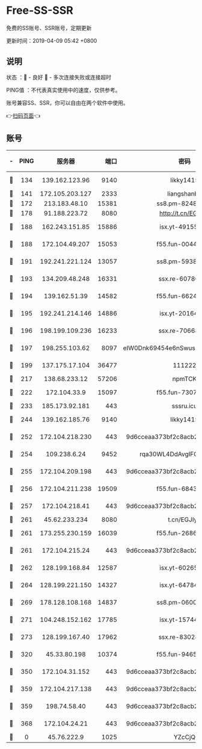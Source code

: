# Free-SS-SSR

免费的SS账号、SSR账号，定期更新

更新时间：2019-04-09 05:42 +0800

## 说明

状态     ：🙂 - 良好 🙁 - 多次连接失败或连接超时

PING值   ：不代表真实使用中的速度，仅供参考。

账号兼容SS、SSR，你可以自由在两个软件中使用。

👉[扫码页面](https://liesauer.github.io/Free-SS-SSR/)👈

## 账号

|-|PING|服务器|端口|密码|加密方式|区域|
|:----:|:----:|:-----:|-----:|:----:|:----:|:----:|
|🙂|134|139.162.123.96|9140|likky1415|aes-256-cfb|JP|
|🙂|141|172.105.203.127|2333|liangshanbo|chacha20|JP|
|🙂|172|213.183.48.10|15381|ss8.pm-82487575|rc4-md5|RU|
|🙂|178|91.188.223.72|8080|http://t.cn/EGJIyrl|rc4-md5|RU|
|🙂|188|162.243.151.85|15886|isx.yt-49155174|aes-256-cfb|US|
|🙂|188|172.104.49.207|15053|f55.fun-00442983|aes-256-cfb|SG|
|🙂|191|192.241.221.124|13057|ss8.pm-59380091|aes-256-cfb|US|
|🙂|193|134.209.48.248|16331|ssx.re-60780251|aes-256-cfb|US|
|🙂|194|139.162.51.39|14582|f55.fun-66240156|aes-256-cfb|SG|
|🙂|195|192.241.214.146|14886|isx.yt-20164849|aes-256-cfb|US|
|🙂|196|198.199.109.236|16233|ssx.re-70668248|aes-256-cfb|US|
|🙂|197|198.255.103.62|8097|eIW0Dnk69454e6nSwuspv9DmS201tQ0D|aes-256-cfb|US|
|🙂|199|137.175.17.104|36477|111222|aes-256-cfb|CN|
|🙂|217|138.68.233.12|57206|npmTCK|rc4-md5|US|
|🙂|222|172.104.33.9|15097|f55.fun-73077519|aes-256-cfb|SG|
|🙂|233|185.173.92.181|443|sssru.icu|rc4-md5|RU|
|🙂|244|139.162.185.76|9140|likky1415|aes-256-cfb|DE|
|🙂|252|172.104.218.230|443|9d6cceaa373bf2c8acb22e60b6a58be6|aes-256-cfb|US|
|🙂|254|109.238.6.24|9452|rqa30WL4DdAvgIFG6Fs3znzTa|aes-256-cfb|FR|
|🙂|255|172.104.209.198|443|9d6cceaa373bf2c8acb22e60b6a58be6|aes-256-cfb|US|
|🙂|256|172.104.211.238|19509|f55.fun-68433460|aes-256-cfb|US|
|🙂|257|172.104.218.41|443|9d6cceaa373bf2c8acb22e60b6a58be6|aes-256-cfb|US|
|🙂|261|45.62.233.234|8080|t.cn/EGJIyrl|rc4-md5|CA|
|🙂|261|173.255.230.159|16039|f55.fun-26864065|aes-256-cfb|US|
|🙂|261|172.104.215.24|443|9d6cceaa373bf2c8acb22e60b6a58be6|aes-256-cfb|US|
|🙂|262|128.199.168.84|12587|isx.yt-60265263|aes-256-cfb|SG|
|🙂|264|128.199.221.150|14327|isx.yt-64784578|aes-256-cfb|SG|
|🙂|269|178.128.108.168|14837|ss8.pm-06000886|aes-256-cfb|SG|
|🙂|271|104.248.152.162|17785|isx.yt-15744802|aes-256-cfb|SG|
|🙂|273|128.199.167.40|17962|ssx.re-83028997|aes-256-cfb|SG|
|🙂|320|45.33.80.198|10374|f55.fun-94658580|aes-256-cfb|US|
|🙂|350|172.104.31.152|443|9d6cceaa373bf2c8acb22e60b6a58be6|aes-256-cfb|US|
|🙂|359|172.104.217.138|443|9d6cceaa373bf2c8acb22e60b6a58be6|aes-256-cfb|US|
|🙂|359|198.74.58.40|443|9d6cceaa373bf2c8acb22e60b6a58be6|aes-256-cfb|US|
|🙂|368|172.104.24.21|443|9d6cceaa373bf2c8acb22e60b6a58be6|aes-256-cfb|US|
|🙁|0|45.76.222.9|1025|YZcCjQ|rc4-md5|JP|
